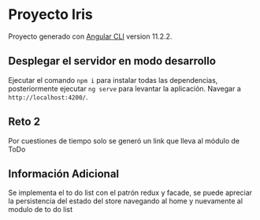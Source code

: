 # Proyecto Iris

Proyecto generado con [Angular CLI](https://github.com/angular/angular-cli) version 11.2.2.

## Desplegar el servidor en modo desarrollo

Ejecutar el comando `npm i` para instalar todas las dependencias, posteriormente ejecutar `ng serve` para levantar la aplicación.
Navegar a `http://localhost:4200/`.

## Reto 2

Por cuestiones de tiempo solo se generó un link que lleva al módulo de ToDo

## Información Adicional

Se implementa el to do list con el patrón redux y facade, se puede apreciar la persistencia del estado del store navegando al home y nuevamente al modulo de to do list

